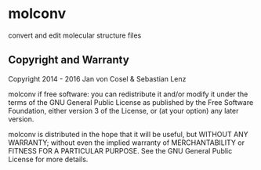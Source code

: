 molconv
=======

convert and edit molecular structure files

Copyright and Warranty
----------------------

Copyright 2014 - 2016 Jan von Cosel & Sebastian Lenz

molconv if free software: you can redistribute it and/or modify
it under the terms of the GNU General Public License as published by
the Free Software Foundation, either version 3 of the License, or
(at your option) any later version.

molconv is distributed in the hope that it will be useful,
but WITHOUT ANY WARRANTY; without even the implied warranty of
MERCHANTABILITY or FITNESS FOR A PARTICULAR PURPOSE. See the
GNU General Public License for more details.
